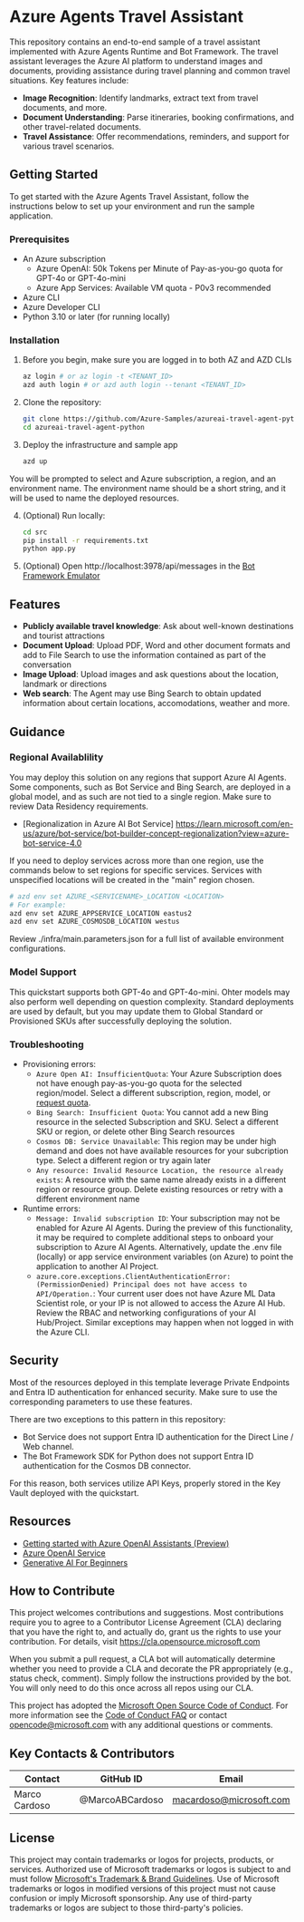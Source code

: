 # Azure Agents Travel Assistant

This repository contains an end-to-end sample of a travel assistant implemented with Azure Agents Runtime and Bot Framework. The travel assistant leverages the Azure AI platform to understand images and documents, providing assistance during travel planning and common travel situations. Key features include:

- **Image Recognition**: Identify landmarks, extract text from travel documents, and more.
- **Document Understanding**: Parse itineraries, booking confirmations, and other travel-related documents.
- **Travel Assistance**: Offer recommendations, reminders, and support for various travel scenarios.

## Getting Started

To get started with the Azure Agents Travel Assistant, follow the instructions below to set up your environment and run the sample application.

### Prerequisites

- An Azure subscription
    - Azure OpenAI: 50k Tokens per Minute of Pay-as-you-go quota for GPT-4o or GPT-4o-mini
    - Azure App Services: Available VM quota - P0v3 recommended
- Azure CLI
- Azure Developer CLI
- Python 3.10 or later (for running locally)

### Installation

1. Before you begin, make sure you are logged in to both AZ and AZD CLIs
    ```sh
    az login # or az login -t <TENANT_ID>
    azd auth login # or azd auth login --tenant <TENANT_ID>
    ```

2. Clone the repository:
    ```sh
    git clone https://github.com/Azure-Samples/azureai-travel-agent-python
    cd azureai-travel-agent-python
    ```

3. Deploy the infrastructure and sample app
    ```sh
    azd up
    ```
You will be prompted to select and Azure subscription, a region, and an environment name. The environment name should be a short string, and it will be used to name the deployed resources.

4. (Optional) Run locally:
    ```sh
    cd src
    pip install -r requirements.txt
    python app.py
    ```

5. (Optional) Open http://localhost:3978/api/messages in the [Bot Framework Emulator](https://github.com/microsoft/BotFramework-Emulator)

## Features

- **Publicly available travel knowledge**: Ask about well-known destinations and tourist attractions
- **Document Upload**: Upload PDF, Word and other document formats and add to File Search to use the information contained as part of the conversation
- **Image Upload**: Upload images and ask questions about the location, landmark or directions
- **Web search**: The Agent may use Bing Search to obtain updated information about certain locations, accomodations, weather and more.

## Guidance

### Regional Availablility

You may deploy this solution on any regions that support Azure AI Agents. Some components, such as Bot Service and Bing Search, are deployed in a global model, and as such are not tied to a single region. Make sure to review Data Residency requirements.

- [Regionalization in Azure AI Bot Service] https://learn.microsoft.com/en-us/azure/bot-service/bot-builder-concept-regionalization?view=azure-bot-service-4.0

If you need to deploy services across more than one region, use the commands below to set regions for specific services. Services with unspecified locations will be created in the "main" region chosen.

```sh
# azd env set AZURE_<SERVICENAME>_LOCATION <LOCATION>
# For example:
azd env set AZURE_APPSERVICE_LOCATION eastus2
azd env set AZURE_COSMOSDB_LOCATION westus
```

Review ./infra/main.parameters.json for a full list of available environment configurations.

### Model Support

This quickstart supports both GPT-4o and GPT-4o-mini. Ohter models may also perform well depending on question complexity. Standard deployments are used by default, but you may update them to Global Standard or Provisioned SKUs after successfully deploying the solution.

### Troubleshooting

- Provisioning errors:
    - `Azure Open AI: InsufficientQuota`: Your Azure Subscription does not have enough pay-as-you-go quota for the selected region/model. Select a different subscription, region, model, or [request quota](https://learn.microsoft.com/en-us/azure/ai-services/openai/how-to/quota?tabs=rest).
    - `Bing Search: Insufficient Quota`: You cannot add a new Bing resource in the selected Subscription and SKU. Select a different SKU or region, or delete other Bing Search resources
    - `Cosmos DB: Service Unavailable`: This region may be under high demand and does not have available resources for your subcription type. Select a different region or try again later
    - `Any resource: Invalid Resource Location, the resource already exists`: A resource with the same name already exists in a different region or resource group. Delete existing resources or retry with a different environment name
- Runtime errors:
    - `Message: Invalid subscription ID`: Your subscription may not be enabled for Azure AI Agents. During the preview of this functionality, it may be required to complete additional steps to onboard your subscription to Azure AI Agents. Alternatively, update the .env file (locally) or app service environment variables (on Azure) to point the application to another AI Project.
    - `azure.core.exceptions.ClientAuthenticationError: (PermissionDenied) Principal does not have access to API/Operation.`: Your current user does not have Azure ML Data Scientist role, or your IP is not allowed to access the Azure AI Hub. Review the RBAC and networking configurations of your AI Hub/Project. Similar exceptions may happen when not logged in with the Azure CLI.

## Security

Most of the resources deployed in this template leverage Private Endpoints and Entra ID authentication for enhanced security. Make sure to use the corresponding parameters to use these features.

There are two exceptions to this pattern in this repository:

- Bot Service does not support Entra ID authentication for the Direct Line / Web channel.
- The Bot Framework SDK for Python does not support Entra ID authentication for the Cosmos DB connector.

For this reason, both services utilize API Keys, properly stored in the Key Vault deployed with the quickstart.

## Resources

- [Getting started with Azure OpenAI Assistants (Preview)](https://learn.microsoft.com/en-us/azure/ai-services/openai/how-to/assistant)
- [Azure OpenAI Service](https://learn.microsoft.com/azure/ai-services/openai/overview)
- [Generative AI For Beginners](https://github.com/microsoft/generative-ai-for-beginners)

## How to Contribute

This project welcomes contributions and suggestions. Most contributions require you to agree to a Contributor License Agreement (CLA) declaring that you have the right to, and actually do, grant us the rights to use your contribution. For details, visit <https://cla.opensource.microsoft.com>

When you submit a pull request, a CLA bot will automatically determine whether you need to provide a CLA and decorate the PR appropriately (e.g., status check, comment). Simply follow the instructions provided by the bot. You will only need to do this once across all repos using our CLA.

This project has adopted the [Microsoft Open Source Code of Conduct](https://opensource.microsoft.com/codeofconduct/). For more information see the [Code of Conduct FAQ](https://opensource.microsoft.com/codeofconduct/faq) or contact <opencode@microsoft.com> with any additional questions or comments.

## Key Contacts & Contributors

| Contact | GitHub ID | Email |
|---------|-----------|-------|
| Marco Cardoso | @MarcoABCardoso | macardoso@microsoft.com |

## License

This project may contain trademarks or logos for projects, products, or services. Authorized use of Microsoft trademarks or logos is subject to and must follow [Microsoft's Trademark & Brand Guidelines](https://www.microsoft.com/en-us/legal/intellectualproperty/trademarks/usage/general). Use of Microsoft trademarks or logos in modified versions of this project must not cause confusion or imply Microsoft sponsorship. Any use of third-party trademarks or logos are subject to those third-party's policies.
